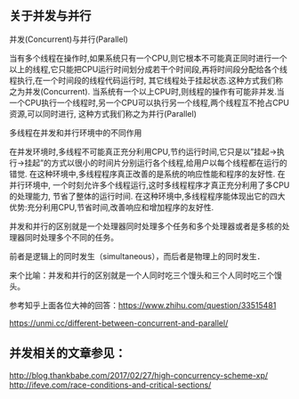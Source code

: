 ## 关于并发与并行
并发(Concurrent)与并行(Parallel)

当有多个线程在操作时,如果系统只有一个CPU,则它根本不可能真正同时进行一个以上的线程,它只能把CPU运行时间划分成若干个时间段,再将时间段分配给各个线程执行,在一个时间段的线程代码运行时,
其它线程处于挂起状态.这种方式我们称之为并发(Concurrent).
当系统有一个以上CPU时,则线程的操作有可能非并发.当一个CPU执行一个线程时,另一个CPU可以执行另一个线程,两个线程互不抢占CPU资源,可以同时进行,
这种方式我们称之为并行(Parallel)

多线程在并发和并行环境中的不同作用

在并发环境时,多线程不可能真正充分利用CPU,节约运行时间,它只是以”挂起->执行->挂起”的方式以很小的时间片分别运行各个线程,给用户以每个线程都在运行的错觉.
在这种环境中,多线程程序真正改善的是系统的响应性能和程序的友好性.
在并行环境中, 一个时刻允许多个线程运行,这时多线程程序才真正充分利用了多CPU的处理能力, 节省了整体的运行时间.
在这种环境中,多线程程序能体现出它的四大优势:充分利用CPU,节省时间,改善响应和增加程序的友好性.

并发和并行的区别就是一个处理器同时处理多个任务和多个处理器或者是多核的处理器同时处理多个不同的任务。

前者是逻辑上的同时发生（simultaneous），而后者是物理上的同时发生．

来个比喻：并发和并行的区别就是一个人同时吃三个馒头和三个人同时吃三个馒头。

参考知乎上面各位大神的回答：https://www.zhihu.com/question/33515481

https://unmi.cc/different-between-concurrent-and-parallel/

## 并发相关的文章参见：
http://blog.thankbabe.com/2017/02/27/high-concurrency-scheme-xp/
http://ifeve.com/race-conditions-and-critical-sections/
